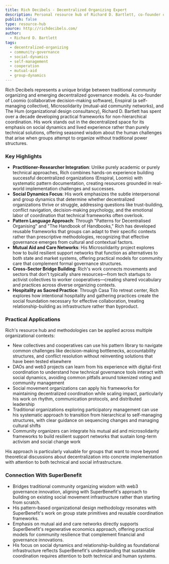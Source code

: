 ```yaml
---
title: Rich Decibels - Decentralized Organizing Expert
description: Personal resource hub of Richard D. Bartlett, co-founder of Loomio, Enspiral, and Microsolidarity, bridging community organizing traditions with decentralized governance innovations.
publish: false
type: resource-hub
source: http://richdecibels.com/
author:
  - Richard D. Bartlett
tags:
  - decentralized-organizing
  - community-governance
  - social-dynamics
  - self-management
  - cooperation
  - mutual-aid
  - group-dynamics
---
```


Rich Decibels represents a unique bridge between traditional community organizing and emerging decentralized governance models. As co-founder of Loomio (collaborative decision-making software), Enspiral (a self-managing collective), Microsolidarity (mutual-aid community networks), and The Hum (organizational design consultancy), Richard D. Bartlett has spent over a decade developing practical frameworks for non-hierarchical coordination. His work stands out in the decentralized space for its emphasis on social dynamics and lived experience rather than purely technical solutions, offering seasoned wisdom about the human challenges that arise when groups attempt to organize without traditional power structures.

### Key Highlights
- **Practitioner-Researcher Integration**: Unlike purely academic or purely technical approaches, Rich combines hands-on experience building successful decentralized organizations (Enspiral, Loomio) with systematic pattern documentation, creating resources grounded in real-world implementation challenges and successes.
- **Social Dynamics Focus**: His work emphasizes the subtle interpersonal and group dynamics that determine whether decentralized organizations thrive or struggle, addressing questions like trust-building, conflict navigation, decision-making psychology, and the emotional labor of coordination that technical frameworks often overlook.
- **Pattern Language Approach**: Through "Patterns for Decentralised Organising" and "The Handbook of Handbooks," Rich has developed reusable frameworks that groups can adapt to their specific contexts rather than prescriptive methodologies, recognizing that effective governance emerges from cultural and contextual factors.
- **Mutual Aid and Care Networks**: His Microsolidarity project explores how to build resilient support networks that function as alternatives to both state and market systems, offering practical models for community care that complement formal governance structures.
- **Cross-Sector Bridge Building**: Rich's work connects movements and sectors that don't typically share resources—from tech startups to activist collectives to worker cooperatives—creating shared vocabulary and practices across diverse organizing contexts.
- **Hospitality as Sacred Practice**: Through Casa Tilo retreat center, Rich explores how intentional hospitality and gathering practices create the social foundation necessary for effective collaboration, treating relationship-building as infrastructure rather than byproduct.

### Practical Applications

Rich's resource hub and methodologies can be applied across multiple organizational contexts:

- New collectives and cooperatives can use his pattern library to navigate common challenges like decision-making bottlenecks, accountability structures, and conflict resolution without reinventing solutions that have been tested elsewhere
- DAOs and web3 projects can learn from his experience with digital-first coordination to understand how technical governance tools interact with social dynamics, avoiding common pitfalls around tokenized voting and community management
- Social movement organizations can apply his frameworks for maintaining decentralized coordination while scaling impact, particularly his work on rhythm, communication protocols, and distributed leadership
- Traditional organizations exploring participatory management can use his systematic approach to transition from hierarchical to self-managing structures, with clear guidance on sequencing changes and managing cultural shifts
- Community organizers can integrate his mutual aid and microsolidarity frameworks to build resilient support networks that sustain long-term activism and social change work

His approach is particularly valuable for groups that want to move beyond theoretical discussions about decentralization into concrete implementation with attention to both technical and social infrastructure.

### Connection With SuperBenefit

- Bridges traditional community organizing wisdom with web3 governance innovation, aligning with SuperBenefit's approach to building on existing social movement infrastructure rather than starting from scratch.
- His pattern-based organizational design methodology resonates with SuperBenefit's work on group state primitives and reusable coordination frameworks.
- Emphasis on mutual aid and care networks directly supports SuperBenefit's regenerative economics approach, offering practical models for community resilience that complement financial and governance innovations.
- His focus on social dynamics and relationship-building as foundational infrastructure reflects SuperBenefit's understanding that sustainable coordination requires attention to both technical and human systems.